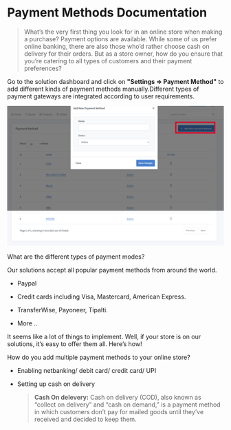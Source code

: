 # Payment Methods Documentation

> What’s the very first thing you look for in an online store when making a purchase? Payment options are available. While some of us prefer online banking, there are also those who’d rather choose cash on delivery for their orders. But as a store owner, how do you ensure that you’re catering to all types of customers and their payment preferences?

Go to the solution dashboard and click on **"Settings => Payment Method"** to add different kinds of payment methods manually.Different types of payment gateways are integrated according to user requirements.



![image](img/3.png)



What are the different types of payment modes? 

Our solutions accept all popular payment methods from around the world.

- Paypal

- Credit cards including Visa, Mastercard, American Express.

- TransferWise, Payoneer, Tipalti.

- More .. 

It seems like a lot of things to implement. Well, if your store is on our solutions, it’s easy to offer them all. Here’s how!

How do you add multiple payment methods to your online store?

- Enabling netbanking/ debit card/ credit card/ UPI 

- Setting up cash on delivery 


  > **Cash On delevery:** Cash on delivery (COD), also known as “collect on delivery” and “cash on demand,” is a payment method in which customers don’t pay for mailed goods until they’ve received and decided to keep them.